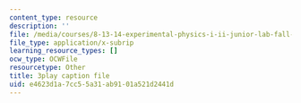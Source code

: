 ```yaml
---
content_type: resource
description: ''
file: /media/courses/8-13-14-experimental-physics-i-ii-junior-lab-fall-2016-spring-2017/e4623d1a7cc55a31ab9101a521d2441d_OWoeymcWpPw.vtt
file_type: application/x-subrip
learning_resource_types: []
ocw_type: OCWFile
resourcetype: Other
title: 3play caption file
uid: e4623d1a-7cc5-5a31-ab91-01a521d2441d
---
```

